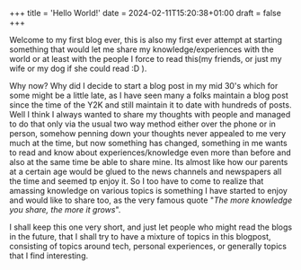 +++
title = 'Hello World!'
date = 2024-02-11T15:20:38+01:00
draft = false
+++

Welcome to my first blog ever, this is also my first ever attempt at starting something that would let me share my knowledge/experiences with the world or at least with the people I force to read this(my friends, or just my wife or my dog if she could read :D ). 

Why now? Why did I decide to start a blog post in my mid 30's which for some might be a little late, as I have seen many a folks maintain a blog post since the time of the Y2K and still maintain it to date with hundreds of posts. Well I think I always wanted to share my thoughts with people and managed to do that only via the usual two way method either over the phone or in person, somehow penning down your thoughts never appealed to me very much at the time, but now something has changed, something in me wants to read and know about experiences/knowledge even more than before and also at the same time be able to share mine. Its almost like how our parents at a certain age would be glued to the news channels and newspapers all the time and seemed tp enjoy it. So I too have to come to realize that amassing knowledge on various topics is something I have started to enjoy and would like to share too, as the very famous quote "_The more knowledge you share, the more it grows_".

I shall keep this one very short, and just let people who might read the blogs in the future, that I shall try to have a mixture of topics in this blogpost, consisting of topics around tech, personal experiences, or generally topics that I find interesting.




